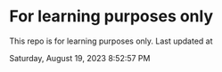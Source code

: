 # For learning purposes only
This repo is for learning purposes only.
Last updated at

Saturday, August 19, 2023 8:52:57 PM

